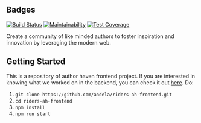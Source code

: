 ## Badges
[![Build Status](https://travis-ci.org/andela/riders-ah-frontend.svg?branch=develop)](https://travis-ci.org/andela/riders-ah-frontend) [![Maintainability](https://api.codeclimate.com/v1/badges/32b36a376f95d1e21d5b/maintainability)](https://codeclimate.com/github/andela/riders-ah-frontend/maintainability) [![Test Coverage](https://api.codeclimate.com/v1/badges/32b36a376f95d1e21d5b/test_coverage)](https://codeclimate.com/github/andela/riders-ah-frontend/test_coverage)

Create a community of like minded authors to foster inspiration and innovation
by leveraging the modern web.

## Getting Started

This is a repository of author haven frontend project. If you are interested in knowing what we worked on in the backend, you can check it out [here](https://github.com/Kabalisa/riders-backend.git).
Do:

1. `git clone https://github.com/andela/riders-ah-frontend.git`
2. `cd riders-ah-frontend`
3. `npm install`
4. `npm run start`
